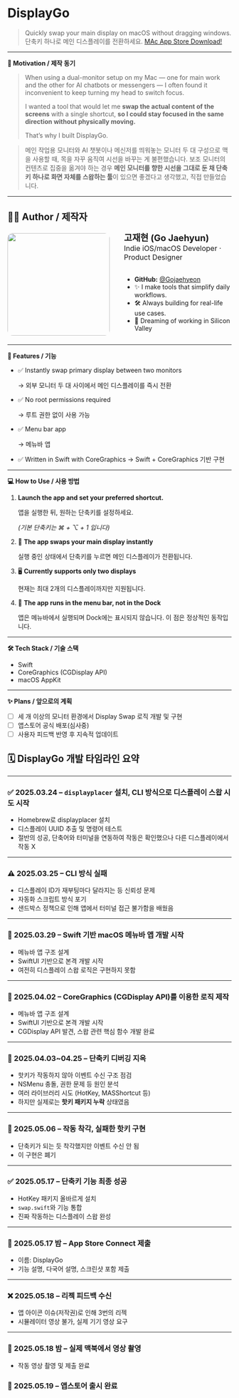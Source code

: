 # DisplayGo

> Quickly swap your main display on macOS without dragging windows.
단축키 하나로 메인 디스플레이를 전환하세요.
[MAc App Store Download!](https://apps.apple.com/kr/app/displaygo/id6746069948?l=en-GB&mt=12)

---

**🧐 Motivation / 제작 동기**

> When using a dual-monitor setup on my Mac — one for main work and the other for AI chatbots or messengers — I often found it inconvenient to keep turning my head to switch focus.
> 
> 
> I wanted a tool that would let me **swap the actual content of the screens** with a single shortcut, **so I could stay focused in the same direction without physically moving.**
> 
> That’s why I built DisplayGo.
> 

> 메인 작업용 모니터와 AI 챗봇이나 메신저를 띄워놓는 모니터 두 대 구성으로 맥을 사용할 때, 목을 자꾸 움직여 시선을 바꾸는 게 불편했습니다.
보조 모니터의 컨텐츠로 집중을 옮겨야 하는 경우 **메인 모니터를 향한 시선을 그대로 둔 채 단축키 하나로 화면 자체를 스왑하는 툴**이 있으면 좋겠다고 생각했고, 직접 만들었습니다.
> 

---

## 🙋‍♂️ Author / 제작자

<div align="left" style="display: flex; align-items: center; gap: 32px;">

  <img src="https://avatars.githubusercontent.com/u/149154032?v=4" width="230" style="border-radius: 12px;" />

  <div style="flex: 1;">
    <strong style="font-size: 20px;">고재현 (Go Jaehyun)</strong><br>
    <span style="font-size: 16px;">Indie iOS/macOS Developer · Product Designer                       </span><br><br>
    <ul>
      <li><strong>GitHub:</strong> <a href="https://github.com/Gojaehyeon">@Gojaehyeon</a></li>
      <li>✨ I make tools that simplify daily workflows.</li>
      <li>🛠️ Always building for real-life use cases.</li>
      <li>🚀 Dreaming of working in Silicon Valley</li>
    </ul>
  </div>

</div>

---

**🔧 Features / 기능**

- ✅ Instantly swap primary display between two monitors
    
    → 외부 모니터 두 대 사이에서 메인 디스플레이를 즉시 전환
    
- ✅ No root permissions required
    
    → 루트 권한 없이 사용 가능
    
- ✅ Menu bar app
    
    → 메뉴바 앱
    
- ✅ Written in Swift with CoreGraphics → Swift + CoreGraphics 기반 구현

---

**💻 How to Use / 사용 방법**

1. **Launch the app and set your preferred shortcut.**
    
    앱을 실행한 뒤, 원하는 단축키를 설정하세요.
    
    *(기본 단축키는 ⌘ + ⌥ + 1 입니다)*
    
2. 🔁 **The app swaps your main display instantly**
    
    실행 중인 상태에서 단축키를 누르면 메인 디스플레이가 전환됩니다.
    
3. 🖥️ **Currently supports only two displays**
    
    현재는 최대 2개의 디스플레이까지만 지원됩니다.
    
4. 🚫 **The app runs in the menu bar, not in the Dock**
    
    앱은 메뉴바에서 실행되며 Dock에는 표시되지 않습니다. 이 점은 정상적인 동작입니다.
    

---

**🛠️ Tech Stack / 기술 스택**

- Swift
- CoreGraphics (CGDisplay API)
- macOS AppKit

---

**✨ Plans / 앞으로의 계획**

- [ ]  세 개 이상의 모니터 환경에서 Display Swap 로직 개발 및 구현
- [ ]  앱스토어 공식 배포(심사중)
- [ ]  사용자 피드백 반영 후 지속적 업데이트

## 🗓️ DisplayGo 개발 타임라인 요약

---

### ✅ 2025.03.24 – `displayplacer` 설치, CLI 방식으로 디스플레이 스왑 시도 시작  
- Homebrew로 displayplacer 설치  
- 디스플레이 UUID 추출 및 명령어 테스트
- 절반의 성공, 단축어와 터미널을 연동하여 작동은 확인했으나 다른 디스플레이에서 작동 X

---

### ⚠️ 2025.03.25 – CLI 방식 실패  
- 디스플레이 ID가 재부팅마다 달라지는 등 신뢰성 문제  
- 자동화 스크립트 방식 포기
- 샌드박스 정책으로 인해 앱에서 터미널 접근 불가함을 배웠음

---

### 🧱 2025.03.29 – Swift 기반 macOS 메뉴바 앱 개발 시작  
- 메뉴바 앱 구조 설계  
- SwiftUI 기반으로 본격 개발 시작
- 여전히 디스플레이 스왑 로직은 구현하지 못함

---

### 🧱 2025.04.02 – CoreGraphics (CGDisplay API)를 이용한 로직 제작
- 메뉴바 앱 구조 설계  
- SwiftUI 기반으로 본격 개발 시작
- CGDisplay API 발견, 스왑 관련 핵심 함수 개발 완료

---

### 🧪 2025.04.03~04.25 – 단축키 디버깅 지옥  
- 핫키가 작동하지 않아 이벤트 수신 구조 점검  
- NSMenu 충돌, 권한 문제 등 원인 분석  
- 여러 라이브러리 시도 (HotKey, MASShortcut 등)  
- 하지만 실제로는 **핫키 패키지 누락** 상태였음

---

### 📛 2025.05.06 – 작동 착각, 실패한 핫키 구현  
- 단축키가 되는 듯 착각했지만 이벤트 수신 안 됨  
- 이 구현은 폐기

---

### ✅ 2025.05.17 – 단축키 기능 최종 성공  
- HotKey 패키지 올바르게 설치  
- `swap.swift`와 기능 통합  
- 진짜 작동하는 디스플레이 스왑 완성

---

### 🚀 2025.05.17 밤 – App Store Connect 제출  
- 이름: DisplayGo  
- 기능 설명, 다국어 설명, 스크린샷 포함 제출

---

### ❌ 2025.05.18 – 리젝 피드백 수신  
- 앱 아이콘 이슈(저작권)로 인해 3번의 리젝
- 시뮬레이터 영상 불가, 실제 기기 영상 요구

---

### 📸 2025.05.18 밤 – 실제 맥북에서 영상 촬영  
- 작동 영상 촬영 및 제출 완료

### 📸 2025.05.19 – 앱스토어 출시 완료
